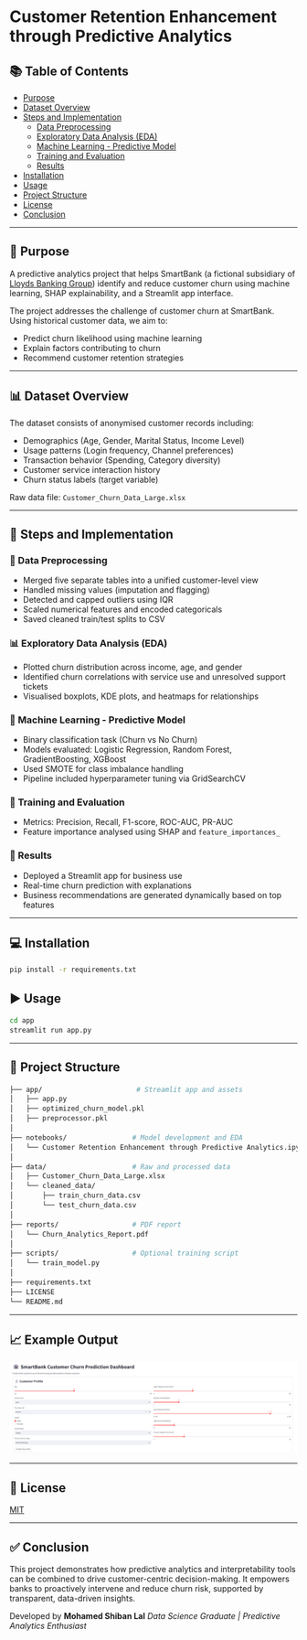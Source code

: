 # Customer Retention Enhancement through Predictive Analytics 

## 📚 Table of Contents
- [Purpose](#purpose)
- [Dataset Overview](#dataset-overview)
- [Steps and Implementation](#steps-and-implementation)
  - [Data Preprocessing](#data-preprocessing)
  - [Exploratory Data Analysis (EDA)](#exploratory-data-analysis-eda)
  - [Machine Learning - Predictive Model](#machine-learning---predictive-model)
  - [Training and Evaluation](#training-and-evaluation)
  - [Results](#results)
- [Installation](#installation)
- [Usage](#usage)
- [Project Structure](#project-structure)
- [License](#license)
- [Conclusion](#conclusion)

---

## 🎯 Purpose
A predictive analytics project that helps SmartBank (a fictional subsidiary of [Lloyds Banking Group](#Lloyds-Banking-Group)) identify and reduce customer churn using machine learning, SHAP explainability, and a Streamlit app interface.

The project addresses the challenge of customer churn at SmartBank. Using historical customer data, we aim to:
- Predict churn likelihood using machine learning
- Explain factors contributing to churn
- Recommend customer retention strategies

---

## 📊 Dataset Overview
The dataset consists of anonymised customer records including:
- Demographics (Age, Gender, Marital Status, Income Level)
- Usage patterns (Login frequency, Channel preferences)
- Transaction behavior (Spending, Category diversity)
- Customer service interaction history
- Churn status labels (target variable)

Raw data file: `Customer_Churn_Data_Large.xlsx`

---

## 🧪 Steps and Implementation

### 🔄 Data Preprocessing
- Merged five separate tables into a unified customer-level view
- Handled missing values (imputation and flagging)
- Detected and capped outliers using IQR
- Scaled numerical features and encoded categoricals
- Saved cleaned train/test splits to CSV

### 📊 Exploratory Data Analysis (EDA)
- Plotted churn distribution across income, age, and gender
- Identified churn correlations with service use and unresolved support tickets
- Visualised boxplots, KDE plots, and heatmaps for relationships

### 🤖 Machine Learning - Predictive Model
- Binary classification task (Churn vs No Churn)
- Models evaluated: Logistic Regression, Random Forest, GradientBoosting, XGBoost
- Used SMOTE for class imbalance handling
- Pipeline included hyperparameter tuning via GridSearchCV

### 🎯 Training and Evaluation
- Metrics: Precision, Recall, F1-score, ROC-AUC, PR-AUC
- Feature importance analysed using SHAP and `feature_importances_`

### 🧾 Results
- Deployed a Streamlit app for business use
- Real-time churn prediction with explanations
- Business recommendations are generated dynamically based on top features

---

## 💻 Installation
```bash
pip install -r requirements.txt
```

## ▶️ Usage
```bash
cd app
streamlit run app.py
```

---

## 🧱 Project Structure
```bash
├── app/                       # Streamlit app and assets
│   ├── app.py
│   ├── optimized_churn_model.pkl
│   ├── preprocessor.pkl
│
├── notebooks/                # Model development and EDA
│   └── Customer Retention Enhancement through Predictive Analytics.ipynb
│
├── data/                     # Raw and processed data
│   ├── Customer_Churn_Data_Large.xlsx
│   └── cleaned_data/
│       ├── train_churn_data.csv
│       └── test_churn_data.csv
│
├── reports/                  # PDF report
│   └── Churn_Analytics_Report.pdf
│
├── scripts/                  # Optional training script
│   └── train_model.py
│
├── requirements.txt
├── LICENSE
└── README.md
```
---

## 📈 Example Output
![Churn Risk Dashboard](https://github.com/Shiban1503/Customer-Retention-Enhancement/blob/main/dashboard_screenshot.png)

---

## 📄 License
[MIT](LICENSE)

---

## ✅ Conclusion
This project demonstrates how predictive analytics and interpretability tools can be combined to drive customer-centric decision-making. It empowers banks to proactively intervene and reduce churn risk, supported by transparent, data-driven insights.

Developed by **Mohamed Shiban Lal**
_Data Science Graduate | Predictive Analytics Enthusiast_
